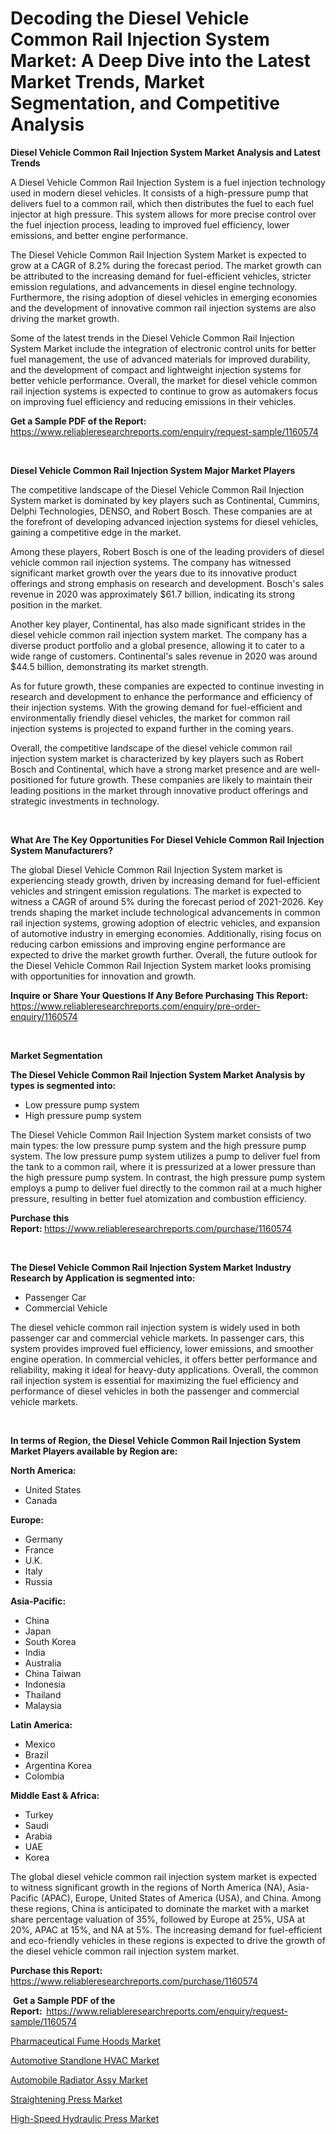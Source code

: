 <p><h1>Decoding the Diesel Vehicle Common Rail Injection System Market: A Deep Dive into the Latest Market Trends, Market Segmentation, and Competitive Analysis</h1></p><p><strong>Diesel Vehicle Common Rail Injection System Market Analysis and Latest Trends</strong></p>
<p><p>A Diesel Vehicle Common Rail Injection System is a fuel injection technology used in modern diesel vehicles. It consists of a high-pressure pump that delivers fuel to a common rail, which then distributes the fuel to each fuel injector at high pressure. This system allows for more precise control over the fuel injection process, leading to improved fuel efficiency, lower emissions, and better engine performance.</p><p>The Diesel Vehicle Common Rail Injection System Market is expected to grow at a CAGR of 8.2% during the forecast period. The market growth can be attributed to the increasing demand for fuel-efficient vehicles, stricter emission regulations, and advancements in diesel engine technology. Furthermore, the rising adoption of diesel vehicles in emerging economies and the development of innovative common rail injection systems are also driving the market growth.</p><p>Some of the latest trends in the Diesel Vehicle Common Rail Injection System Market include the integration of electronic control units for better fuel management, the use of advanced materials for improved durability, and the development of compact and lightweight injection systems for better vehicle performance. Overall, the market for diesel vehicle common rail injection systems is expected to continue to grow as automakers focus on improving fuel efficiency and reducing emissions in their vehicles.</p></p>
<p><strong>Get a Sample PDF of the Report:&nbsp;</strong> <a href="https://www.reliableresearchreports.com/enquiry/request-sample/1160574">https://www.reliableresearchreports.com/enquiry/request-sample/1160574</a></p>
<p>&nbsp;</p>
<p><strong>Diesel Vehicle Common Rail Injection System Major Market Players</strong></p>
<p><p>The competitive landscape of the Diesel Vehicle Common Rail Injection System market is dominated by key players such as Continental, Cummins, Delphi Technologies, DENSO, and Robert Bosch. These companies are at the forefront of developing advanced injection systems for diesel vehicles, gaining a competitive edge in the market.</p><p>Among these players, Robert Bosch is one of the leading providers of diesel vehicle common rail injection systems. The company has witnessed significant market growth over the years due to its innovative product offerings and strong emphasis on research and development. Bosch's sales revenue in 2020 was approximately $61.7 billion, indicating its strong position in the market.</p><p>Another key player, Continental, has also made significant strides in the diesel vehicle common rail injection system market. The company has a diverse product portfolio and a global presence, allowing it to cater to a wide range of customers. Continental's sales revenue in 2020 was around $44.5 billion, demonstrating its market strength.</p><p>As for future growth, these companies are expected to continue investing in research and development to enhance the performance and efficiency of their injection systems. With the growing demand for fuel-efficient and environmentally friendly diesel vehicles, the market for common rail injection systems is projected to expand further in the coming years.</p><p>Overall, the competitive landscape of the diesel vehicle common rail injection system market is characterized by key players such as Robert Bosch and Continental, which have a strong market presence and are well-positioned for future growth. These companies are likely to maintain their leading positions in the market through innovative product offerings and strategic investments in technology.</p></p>
<p>&nbsp;</p>
<p><strong>What Are The Key Opportunities For Diesel Vehicle Common Rail Injection System Manufacturers?</strong></p>
<p><p>The global Diesel Vehicle Common Rail Injection System market is experiencing steady growth, driven by increasing demand for fuel-efficient vehicles and stringent emission regulations. The market is expected to witness a CAGR of around 5% during the forecast period of 2021-2026. Key trends shaping the market include technological advancements in common rail injection systems, growing adoption of electric vehicles, and expansion of automotive industry in emerging economies. Additionally, rising focus on reducing carbon emissions and improving engine performance are expected to drive the market growth further. Overall, the future outlook for the Diesel Vehicle Common Rail Injection System market looks promising with opportunities for innovation and growth.</p></p>
<p><strong>Inquire or Share Your Questions If Any Before Purchasing This Report:</strong> <a href="https://www.reliableresearchreports.com/enquiry/pre-order-enquiry/1160574">https://www.reliableresearchreports.com/enquiry/pre-order-enquiry/1160574</a></p>
<p>&nbsp;</p>
<p><strong>Market Segmentation</strong></p>
<p><strong>The Diesel Vehicle Common Rail Injection System Market Analysis by types is segmented into:</strong></p>
<p><ul><li>Low pressure pump system</li><li>High pressure pump system</li></ul></p>
<p><p>The Diesel Vehicle Common Rail Injection System market consists of two main types: the low pressure pump system and the high pressure pump system. The low pressure pump system utilizes a pump to deliver fuel from the tank to a common rail, where it is pressurized at a lower pressure than the high pressure pump system. In contrast, the high pressure pump system employs a pump to deliver fuel directly to the common rail at a much higher pressure, resulting in better fuel atomization and combustion efficiency.</p></p>
<p><strong>Purchase this Report:&nbsp;</strong><a href="https://www.reliableresearchreports.com/purchase/1160574">https://www.reliableresearchreports.com/purchase/1160574</a></p>
<p>&nbsp;</p>
<p><strong>The Diesel Vehicle Common Rail Injection System Market Industry Research by Application is segmented into:</strong></p>
<p><ul><li>Passenger Car</li><li>Commercial Vehicle</li></ul></p>
<p><p>The diesel vehicle common rail injection system is widely used in both passenger car and commercial vehicle markets. In passenger cars, this system provides improved fuel efficiency, lower emissions, and smoother engine operation. In commercial vehicles, it offers better performance and reliability, making it ideal for heavy-duty applications. Overall, the common rail injection system is essential for maximizing the fuel efficiency and performance of diesel vehicles in both the passenger and commercial vehicle markets.</p></p>
<p>&nbsp;</p>
<p><strong>In terms of Region, the Diesel Vehicle Common Rail Injection System Market Players available by Region are:</strong></p>
<p>
    <p> <strong> North America: </strong>
        <ul>
            <li>United States</li>
            <li>Canada</li>
        </ul>
        </p> 
    <p> <strong> Europe: </strong>
        <ul>
            <li>Germany</li>
            <li>France</li>
            <li>U.K.</li>
            <li>Italy</li>
            <li>Russia</li>
        </ul>
        </p> 
    <p> <strong> Asia-Pacific: </strong>
        <ul>
            <li>China</li>
            <li>Japan</li>
            <li>South Korea</li>
            <li>India</li>
            <li>Australia</li>
            <li>China Taiwan</li>
            <li>Indonesia</li>
            <li>Thailand</li>
            <li>Malaysia</li>
        </ul>
        </p> 
    <p> <strong> Latin America: </strong>
        <ul>
            <li>Mexico</li>
            <li>Brazil</li>
            <li>Argentina Korea</li>
            <li>Colombia</li>
        </ul>
        </p> 
    <p> <strong> Middle East & Africa: </strong>
        <ul>
            <li>Turkey</li>
            <li>Saudi</li>
            <li>Arabia</li>
            <li>UAE</li>
            <li>Korea</li>
        </ul>
    </p>
    </p>
<p><p>The global diesel vehicle common rail injection system market is expected to witness significant growth in the regions of North America (NA), Asia-Pacific (APAC), Europe, United States of America (USA), and China. Among these regions, China is anticipated to dominate the market with a market share percentage valuation of 35%, followed by Europe at 25%, USA at 20%, APAC at 15%, and NA at 5%. The increasing demand for fuel-efficient and eco-friendly vehicles in these regions is expected to drive the growth of the diesel vehicle common rail injection system market.</p></p>
<p><strong>Purchase this Report: </strong><a href="https://www.reliableresearchreports.com/purchase/1160574">https://www.reliableresearchreports.com/purchase/1160574</a></p>
<p>&nbsp;<strong>Get a Sample PDF of the Report:&nbsp;&nbsp;</strong><a href="https://www.reliableresearchreports.com/enquiry/request-sample/1160574">https://www.reliableresearchreports.com/enquiry/request-sample/1160574</a></p>
<p><strong></strong></p>
<p><p><a href="https://github.com/Angelnienowdseej3e45z3p8c/Market-Research-Report-List-1/blob/main/pharmaceutical-fume-hoods-market.md">Pharmaceutical Fume Hoods Market</a></p><p><a href="https://issuu.com/reportprime-2/docs/automotive-standlone-hvac-market-size-2030.pptx">Automotive Standlone HVAC Market</a></p><p><a href="https://issuu.com/reportprime-2/docs/automobile-radiator-assy-market-size-2030.pptx">Automobile Radiator Assy Market</a></p><p><a href="https://medium.com/@anndavis1924/straightening-press-market-the-key-to-successful-business-strategy-forecast-till-2031-5a0d5f1af4a8">Straightening Press Market</a></p><p><a href="https://github.com/YashRP12/Market-Research-Report-List-3/blob/main/high-speed-hydraulic-press-market.md">High-Speed Hydraulic Press Market</a></p></p>